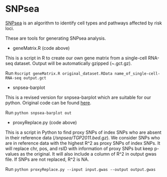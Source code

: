 # SNPsea

[SNPsea](http://pubs.broadinstitute.org/mpg/snpsea/) is an algorithm to identify cell types and pathways affected by risk loci.

These are tools for generating SNPsea analysis.

- geneMatrix.R (code above)

This is a script in R to create our own gene matrix from a single-cell RNA-seq dataset. Output will be automatically gzipped (~.gct.gz).

Run `Rscript geneMatrix.R original_dataset.RData name_of_single-cell-RNA-seq output.gct`

- snpsea-barplot 

This is a revised version for snpsea-barplot which are suitable for our python. Original code can be found [here](https://github.com/slowkow/snpsea).

Run `python snpsea-barplot out`

- proxyReplace.py (code above)

This is a script in Python to find proxy SNPs of index SNPs who are absent in their reference data (*/snpsea/TGP2011.bed.gz*). We consider SNPs who are in reference data with the highest R^2 as proxy SNPs of index SNPs. It will replace chr, pos, and rsID with information of proxy SNPs but keep p-values as the original. It will also include a column of R^2 in output gwas file. If SNPs are not replaced, R^2 is NA.

Run `python proxyReplace.py --input input.gwas --output output.gwas` 
